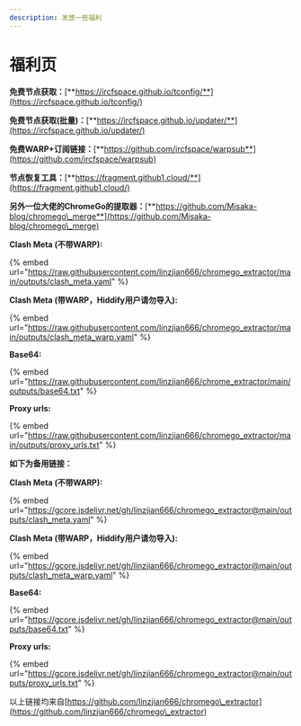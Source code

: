 ```yaml
---
description: 发放一些福利
---
```


# 福利页

**免费节点获取：**[**https://ircfspace.github.io/tconfig/**](https://ircfspace.github.io/tconfig/)

**免费节点获取(批量)：**[**https://ircfspace.github.io/updater/**](https://ircfspace.github.io/updater/)

**免费WARP+订阅链接：**[**https://github.com/ircfspace/warpsub**](https://github.com/ircfspace/warpsub)

**节点恢复工具：**[**https://fragment.github1.cloud/**](https://fragment.github1.cloud/)

**另外一位大佬的ChromeGo的提取器：**[**https://github.com/Misaka-blog/chromego\_merge**](https://github.com/Misaka-blog/chromego\_merge)

**Clash Meta (不带WARP):**

{% embed url="https://raw.githubusercontent.com/linzjian666/chromego_extractor/main/outputs/clash_meta.yaml" %}

**Clash Meta (带WARP，Hiddify用户请勿导入):**

{% embed url="https://raw.githubusercontent.com/linzjian666/chromego_extractor/main/outputs/clash_meta_warp.yaml" %}

**Base64:**

{% embed url="https://raw.githubusercontent.com/linzjian666/chrome_extractor/main/outputs/base64.txt" %}

**Proxy urls:**

{% embed url="https://raw.githubusercontent.com/linzjian666/chromego_extractor/main/outputs/proxy_urls.txt" %}

**如下为备用链接：**

**Clash Meta (不带WARP):**

{% embed url="https://gcore.jsdelivr.net/gh/linzjian666/chromego_extractor@main/outputs/clash_meta.yaml" %}

**Clash Meta (带WARP，Hiddify用户请勿导入):**

{% embed url="https://gcore.jsdelivr.net/gh/linzjian666/chromego_extractor@main/outputs/clash_meta_warp.yaml" %}

**Base64:**

{% embed url="https://gcore.jsdelivr.net/gh/linzjian666/chromego_extractor@main/outputs/base64.txt" %}

**Proxy urls:**

{% embed url="https://gcore.jsdelivr.net/gh/linzjian666/chromego_extractor@main/outputs/proxy_urls.txt" %}

以上链接均来自[https://github.com/linzjian666/chromego\_extractor](https://github.com/linzjian666/chromego\_extractor)
